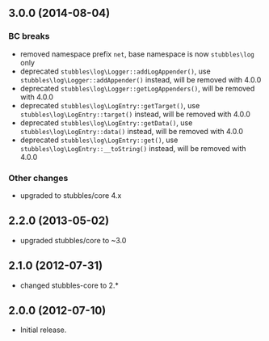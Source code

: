 3.0.0 (2014-08-04)
------------------

### BC breaks

  * removed namespace prefix `net`, base namespace is now `stubbles\log` only
  * deprecated `stubbles\log\Logger::addLogAppender()`, use `stubbles\log\Logger::addAppender()` instead, will be removed with 4.0.0
  * deprecated `stubbles\log\Logger::getLogAppenders()`, will be removed with 4.0.0
  * deprecated `stubbles\log\LogEntry::getTarget()`, use `stubbles\log\LogEntry::target()` instead, will be removed with 4.0.0
  * deprecated `stubbles\log\LogEntry::getData()`, use `stubbles\log\LogEntry::data()` instead, will be removed with 4.0.0
  * deprecated `stubbles\log\LogEntry::get()`, use `stubbles\log\LogEntry::__toString()` instead, will be removed with 4.0.0

### Other changes

  * upgraded to stubbles/core 4.x


2.2.0 (2013-05-02)
------------------

  * upgraded stubbles/core to ~3.0


2.1.0 (2012-07-31)
------------------

  * changed stubbles-core to 2.*


2.0.0 (2012-07-10)
------------------

  * Initial release.
